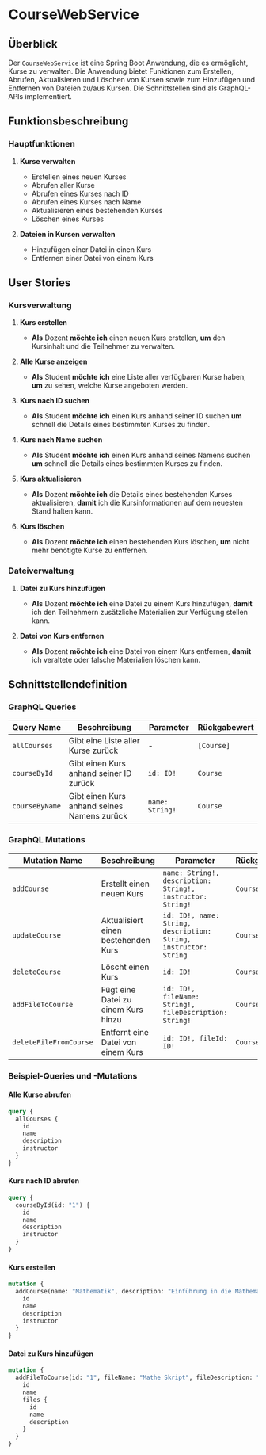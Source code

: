 # CourseWebService

## Überblick

Der `CourseWebService` ist eine Spring Boot Anwendung, die es ermöglicht, Kurse zu verwalten. Die Anwendung bietet Funktionen zum Erstellen, Abrufen, Aktualisieren und Löschen von Kursen sowie zum Hinzufügen und Entfernen von Dateien zu/aus Kursen. Die Schnittstellen sind als GraphQL-APIs implementiert.

## Funktionsbeschreibung

### Hauptfunktionen

1. **Kurse verwalten**
   - Erstellen eines neuen Kurses
   - Abrufen aller Kurse
   - Abrufen eines Kurses nach ID
   - Abrufen eines Kurses nach Name
   - Aktualisieren eines bestehenden Kurses
   - Löschen eines Kurses

2. **Dateien in Kursen verwalten**
   - Hinzufügen einer Datei in einen Kurs
   - Entfernen einer Datei von einem Kurs

## User Stories

### Kursverwaltung

1. **Kurs erstellen**
   - **Als** Dozent **möchte ich** einen neuen Kurs erstellen, **um** den Kursinhalt und die Teilnehmer zu verwalten.

2. **Alle Kurse anzeigen**
   - **Als** Student **möchte ich** eine Liste aller verfügbaren Kurse haben, **um** zu sehen, welche Kurse angeboten werden.

3. **Kurs nach ID suchen**
   - **Als** Student **möchte ich** einen Kurs anhand seiner ID suchen **um** schnell die Details eines bestimmten Kurses zu finden.

4. **Kurs nach Name suchen**
   - **Als** Student **möchte ich** einen Kurs anhand seines Namens suchen **um** schnell die Details eines bestimmten Kurses zu finden.

5. **Kurs aktualisieren**
   - **Als** Dozent **möchte ich** die Details eines bestehenden Kurses aktualisieren, **damit** ich die Kursinformationen auf dem neuesten Stand halten kann.

6. **Kurs löschen**
   - **Als** Dozent **möchte ich** einen bestehenden Kurs löschen, **um** nicht mehr benötigte Kurse zu entfernen.

### Dateiverwaltung

1. **Datei zu Kurs hinzufügen**
   - **Als** Dozent **möchte ich** eine Datei zu einem Kurs hinzufügen, **damit** ich den Teilnehmern zusätzliche Materialien zur Verfügung stellen kann.

2. **Datei von Kurs entfernen**
   - **Als** Dozent **möchte ich** eine Datei von einem Kurs entfernen, **damit** ich veraltete oder falsche Materialien löschen kann.

## Schnittstellendefinition

### GraphQL Queries

| Query Name       | Beschreibung                          | Parameter          | Rückgabewert                |
|------------------|---------------------------------------|--------------------|-----------------------------|
| `allCourses`     | Gibt eine Liste aller Kurse zurück    | -                  | `[Course]`                  |
| `courseById`     | Gibt einen Kurs anhand seiner ID zurück | `id: ID!`          | `Course`                    |
| `courseByName`   | Gibt einen Kurs anhand seines Namens zurück | `name: String!`   | `Course`                    |

### GraphQL Mutations

| Mutation Name        | Beschreibung                          | Parameter                                      | Rückgabewert                |
|----------------------|---------------------------------------|------------------------------------------------|-----------------------------|
| `addCourse`          | Erstellt einen neuen Kurs             | `name: String!, description: String!, instructor: String!` | `Course`                    |
| `updateCourse`       | Aktualisiert einen bestehenden Kurs   | `id: ID!, name: String, description: String, instructor: String` | `Course`                    |
| `deleteCourse`       | Löscht einen Kurs                     | `id: ID!`                                      | `Course`                    |
| `addFileToCourse`    | Fügt eine Datei zu einem Kurs hinzu   | `id: ID!, fileName: String!, fileDescription: String!` | `Course`                    |
| `deleteFileFromCourse` | Entfernt eine Datei von einem Kurs  | `id: ID!, fileId: ID!`                         | `Course`                    |

### Beispiel-Queries und -Mutations 

#### Alle Kurse abrufen
```graphql
query {
  allCourses {
    id
    name
    description
    instructor
  }
}
```
#### Kurs nach ID abrufen
```graphql
query {
  courseById(id: "1") {
    id
    name
    description
    instructor
  }
}
```
#### Kurs erstellen
```graphql
mutation {
  addCourse(name: "Mathematik", description: "Einführung in die Mathematik", instructor: "Dr. Müller") {
    id
    name
    description
    instructor
  }
}
```

#### Datei zu Kurs hinzufügen
```graphql
mutation {
  addFileToCourse(id: "1", fileName: "Mathe Skript", fileDescription: "Skript zur Vorlesung Mathematik") {
    id
    name
    files {
      id
      name
      description
    }
  }
}
```